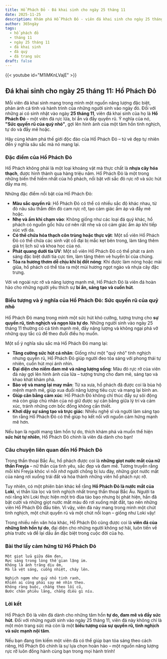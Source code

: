 ```yaml
---
title: Hổ Phách Đỏ - Đá khai sinh cho ngày 25 tháng 11
date: 2025-11-25
description: Khám phá Hổ Phách Đỏ - viên đá khai sinh cho ngày 25 tháng 11, biểu tượng của Sức quyến rũ của quỷ nhỏ. Cùng tìm hiểu ý nghĩa sâu sắc của viên đá độc đáo này.
author: 365ngày
tags:
  - hổ phách đỏ
  - tháng 11
  - ngày 25 tháng 11
  - đá khai sinh
  - đá quý
  - đá trang sức
draft: false
---
```


{{< youtube id="M1iMKnLVajE" >}}

## Đá khai sinh cho ngày 25 tháng 11: Hổ Phách Đỏ

Mỗi viên đá khai sinh mang trong mình một nguồn năng lượng đặc biệt, phản ánh cá tính và hành trình của những người sinh vào ngày đó. Đối với những ai có sinh nhật vào ngày **25 tháng 11**, viên đá khai sinh của họ là **Hổ Phách Đỏ** – một viên đá rực lửa, bí ẩn và đầy quyến rũ. Ý nghĩa của nó, **"Sức quyến rũ của quỷ nhỏ"**, gợi lên hình ảnh của một tâm hồn tinh nghịch, tự do và đầy mê hoặc.

Hãy cùng khám phá thế giới độc đáo của Hổ Phách Đỏ – từ vẻ đẹp tự nhiên đến ý nghĩa sâu sắc mà nó mang lại.

### Đặc điểm của Hổ Phách Đỏ

Hổ Phách không phải là một loại khoáng vật mà thực chất là **nhựa cây hóa thạch**, được hình thành qua hàng triệu năm. Hổ Phách Đỏ là một trong những biến thể hiếm nhất của hổ phách, nổi bật với sắc đỏ rực rỡ và sức hút đầy ma mị.

Những đặc điểm nổi bật của Hổ Phách Đỏ:

- **Màu sắc quyến rũ**: Hổ Phách Đỏ có thể có nhiều sắc độ khác nhau, từ đỏ nâu sâu thẳm đến đỏ cam rực rỡ, tạo cảm giác ấm áp và đầy mê hoặc.
- **Nhẹ và ấm khi chạm vào**: Không giống như các loại đá quý khác, hổ phách có nguồn gốc hữu cơ nên rất nhẹ và có cảm giác ấm áp khi tiếp xúc với da.
- **Có thể chứa hóa thạch côn trùng hoặc thực vật**: Một số viên Hổ Phách Đỏ có thể chứa các sinh vật cổ đại bị mắc kẹt bên trong, làm tăng thêm giá trị lịch sử và khoa học của nó.
- **Phát quang dưới tia UV**: Một số viên Hổ Phách Đỏ có thể phát ra ánh sáng đặc biệt dưới tia cực tím, làm tăng thêm vẻ huyền bí của chúng.
- **Tỏa ra hương thơm dễ chịu khi bị đốt nóng**: Khi được làm nóng hoặc mài giũa, hổ phách có thể tỏa ra một mùi hương ngọt ngào và nhựa cây đặc trưng.

Với vẻ ngoài rực rỡ và năng lượng mạnh mẽ, Hổ Phách Đỏ là viên đá hoàn hảo cho những người yêu thích sự **bí ẩn, sáng tạo và cuốn hút**.

### Biểu tượng và ý nghĩa của Hổ Phách Đỏ: Sức quyến rũ của quỷ nhỏ

Hổ Phách Đỏ mang trong mình một sức hút khó cưỡng, tượng trưng cho **sự quyến rũ, tinh nghịch và ngọn lửa tự do**. Những người sinh vào ngày 25 tháng 11 thường có cá tính mạnh mẽ, đầy năng lượng và không ngại phá vỡ những quy tắc cũ để theo đuổi điều họ muốn.

Một số ý nghĩa sâu sắc mà Hổ Phách Đỏ mang lại:

- **Tăng cường sức hút cá nhân**: Giống như một "quỷ nhỏ" tinh nghịch nhưng quyến rũ, Hổ Phách Đỏ giúp người đeo tỏa sáng với phong thái tự nhiên, cuốn hút mọi ánh nhìn.
- **Đại diện cho niềm đam mê và năng lượng sống**: Màu đỏ rực rỡ của viên đá này gợi lên hình ảnh của lửa – tượng trưng cho đam mê, sáng tạo và khao khát khám phá.
- **Bảo vệ và mang lại may mắn**: Từ xa xưa, hổ phách đã được coi là bùa hộ mệnh mạnh mẽ, giúp xua đuổi năng lượng tiêu cực và mang lại bình an.
- **Giúp cân bằng cảm xúc**: Hổ Phách Đỏ không chỉ thúc đẩy sự sôi động mà còn giúp chủ nhân của nó giữ được sự cân bằng giữa lý trí và cảm xúc, tránh những cơn bốc đồng không cần thiết.
- **Khơi dậy sự sáng tạo và trực giác**: Nhiều nghệ sĩ và người làm sáng tạo tin rằng Hổ Phách Đỏ có thể giúp họ kết nối với nguồn cảm hứng mạnh mẽ hơn.

Nếu bạn là người mang tâm hồn tự do, thích khám phá và muốn thể hiện **sức hút tự nhiên**, Hổ Phách Đỏ chính là viên đá dành cho bạn!

### Câu chuyện liên quan đến Hổ Phách Đỏ

Trong thần thoại Bắc Âu, hổ phách được coi là **những giọt nước mắt của nữ thần Freyja** – nữ thần của tình yêu, sắc đẹp và đam mê. Tương truyền rằng mỗi khi Freyja khóc vì nỗi nhớ người chồng bị lưu đày, những giọt nước mắt của nàng rơi xuống trái đất và hóa thành những viên hổ phách rực rỡ.

Tuy nhiên, có một phiên bản khác kể rằng **Hổ Phách Đỏ là nước mắt của Loki**, vị thần lừa lọc và tinh nghịch nhất trong thần thoại Bắc Âu. Người ta nói rằng khi Loki thực hiện một trò đùa táo bạo nhưng bị phát hiện, hắn đã bật cười và những giọt nước mắt màu đỏ rơi xuống mặt đất, tạo nên những viên Hổ Phách Đỏ đầu tiên. Vì vậy, viên đá này mang trong mình một chút tinh nghịch, một chút quyến rũ và một chút nổi loạn – giống như Loki vậy!

Trong nhiều nền văn hóa khác, Hổ Phách Đỏ cũng được coi là **viên đá của những linh hồn tự do**, đại diện cho những người không sợ hãi, luôn tiến về phía trước và để lại dấu ấn đặc biệt trong cuộc đời của họ.

### Bài thơ lấy cảm hứng từ Hổ Phách Đỏ

	Một giọt lửa giữa đêm đen,  
	Rực sáng trong lòng thế gian lặng im.  
	Không là ánh trăng dịu êm,  
	Mà là vệt sáng, cuồng nhiệt, cháy lên.
	
	Nghịch ngợm như quỷ nhỏ tinh ranh,  
	Khiến ai cũng phải say mê nhìn theo.  
	Không ràng buộc, chẳng theo lối cũ,  
	Bước chân phiêu lãng, chẳng điều gì níu.

### Lời kết

Hổ Phách Đỏ là viên đá dành cho những tâm hồn **tự do, đam mê và đầy sức hút**. Đối với những người sinh vào ngày 25 tháng 11, viên đá này không chỉ là một món trang sức mà còn là một **biểu tượng của sự quyến rũ, tinh nghịch và sức mạnh nội tâm**.

Nếu bạn đang tìm kiếm một viên đá có thể giúp bạn tỏa sáng theo cách riêng, Hổ Phách Đỏ chính là sự lựa chọn hoàn hảo – một nguồn năng lượng rực rỡ luôn đồng hành cùng bạn trong mọi hành trình!